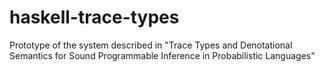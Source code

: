 # haskell-trace-types
Prototype of the system described in "Trace Types and Denotational Semantics for Sound Programmable Inference in Probabilistic Languages"
